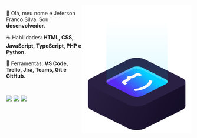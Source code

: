 <img src="ilus-code.svg" min-width="300px" max-width="300px" width="300px" align="right" alt="logo code">

<p align="left"> 
 🖖 Olá, meu nome é Jeferson Franco Silva. Sou <strong>desenvolvedor</strong>.
</p>

<p align="left">
 ☕ Habilidades: <strong>HTML, CSS, JavaScript, TypeScript, PHP e Python.</strong>
</p>

<p align="left">
  💼 Ferramentas: <strong>VS Code, Trello, Jira, Teams, Git e GitHub.</strong>
</p>


<br>

<p align="left">
  <a href="https://t.me/jeferson-franco" alt="Telegram">
    <img src="https://img.shields.io/badge/-Telegram-6610F2?style=for-the-badge&logo=Telegram&logoColor=FFFFFF&link=https://t.me/jeferson-franco"/>
  </a>
  
  <a href="https://www.linkedin.com/in/jefersonfranco/" alt="Linkedin">
    <img src="https://img.shields.io/badge/-Linkedin-6610F2?style=for-the-badge&logo=Linkedin&logoColor=FFFFFF&link=https://www.linkedin.com/in/jefersonfranco/"/>
  </a>
  
  <a href="https://api.whatsapp.com/send?phone=5511966200991" alt="Whatsapp">
    <img src="https://img.shields.io/badge/-Whatsapp-6610F2?style=for-the-badge&logo=Whatsapp&logoColor=FFFFFF&link=https://api.whatsapp.com/send?phone=5511966200991"/>
  </a>
</p>
